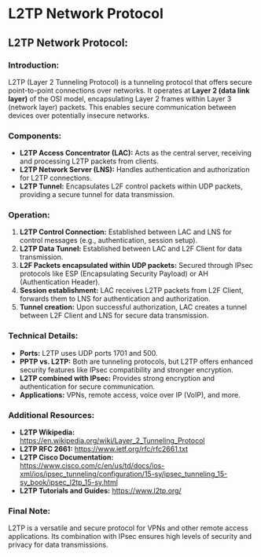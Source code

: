 # L2TP Network Protocol

## L2TP Network Protocol: 

### Introduction:

L2TP (Layer 2 Tunneling Protocol) is a tunneling protocol that offers secure point-to-point connections over networks. It operates at **Layer 2 (data link layer)** of the OSI model, encapsulating Layer 2 frames within Layer 3 (network layer) packets. This enables secure communication between devices over potentially insecure networks.

### Components:

* **L2TP Access Concentrator (LAC):** Acts as the central server, receiving and processing L2TP packets from clients.
* **L2TP Network Server (LNS):** Handles authentication and authorization for L2TP connections.
* **L2TP Tunnel:** Encapsulates L2F control packets within UDP packets, providing a secure tunnel for data transmission.

### Operation:

1. **L2TP Control Connection:** Established between LAC and LNS for control messages (e.g., authentication, session setup).
2. **L2TP Data Tunnel:** Established between LAC and L2F Client for data transmission.
3. **L2F Packets encapsulated within UDP packets:** Secured through IPsec protocols like ESP (Encapsulating Security Payload) or AH (Authentication Header).
4. **Session establishment:** LAC receives L2TP packets from L2F Client, forwards them to LNS for authentication and authorization.
5. **Tunnel creation:** Upon successful authorization, LAC creates a tunnel between L2F Client and LNS for secure data transmission.

### Technical Details:

* **Ports:** L2TP uses UDP ports 1701 and 500.
* **PPTP vs. L2TP:** Both are tunneling protocols, but L2TP offers enhanced security features like IPsec compatibility and stronger encryption.
* **L2TP combined with IPsec:** Provides strong encryption and authentication for secure communication.
* **Applications:** VPNs, remote access, voice over IP (VoIP), and more.

### Additional Resources:

* **L2TP Wikipedia:** https://en.wikipedia.org/wiki/Layer_2_Tunneling_Protocol
* **L2TP RFC 2661:** https://www.ietf.org/rfc/rfc2661.txt
* **L2TP Cisco Documentation:** https://www.cisco.com/c/en/us/td/docs/ios-xml/ios/ipsec_tunneling/configuration/15-sy/ipsec_tunneling_15-sy_book/ipsec_l2tp_15-sy.html
* **L2TP Tutorials and Guides:** https://www.l2tp.org/

### Final Note:

L2TP is a versatile and secure protocol for VPNs and other remote access applications. Its combination with IPsec ensures high levels of security and privacy for data transmissions. 

